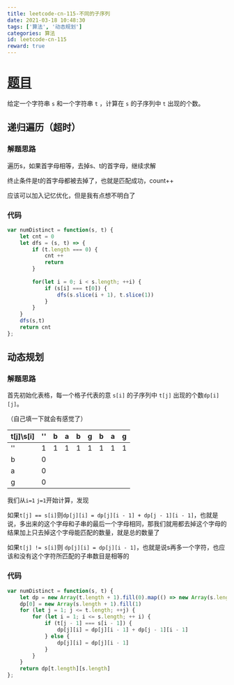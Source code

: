 ```yaml
---
title: leetcode-cn-115-不同的子序列
date: 2021-03-18 10:48:30
tags: ['算法', '动态规划']
categories: 算法
id: leetcode-cn-115
reward: true
---
```


# [题目](https://leetcode-cn.com/problems/distinct-subsequences/)

给定一个字符串 `s` 和一个字符串 `t` ，计算在 `s` 的子序列中 `t` 出现的个数。

## 递归遍历（超时）

### 解题思路

遍历s，如果首字母相等，去掉s、t的首字母，继续求解

终止条件是t的首字母都被去掉了，也就是匹配成功，count++

应该可以加入记忆优化，但是我有点想不明白了

### 代码

```javascript
var numDistinct = function(s, t) {
    let cnt = 0
    let dfs = (s, t) => {
        if (t.length === 0) {
            cnt ++
            return
        }
        
        for(let i = 0; i < s.length; ++i) {
            if (s[i] === t[0]) {
                dfs(s.slice(i + 1), t.slice(1))
            }
        }
    }
    dfs(s,t)
    return cnt
};
```



## 动态规划

### 解题思路

首先初始化表格，每一个格子代表的意 `s[i]` 的子序列中 `t[j]` 出现的个数`dp[i][j]`。

（自己填一下就会有感觉了）

| t[j]\s[i] | ''   | b    | a    | b    | g    | b    | a    | g    |
| --------- | ---- | ---- | ---- | ---- | ---- | ---- | ---- | ---- |
| ''        | 1    | 1    | 1    | 1    | 1    | 1    | 1    | 1    |
| b         | 0    |      |      |      |      |      |      |      |
| a         | 0    |      |      |      |      |      |      |      |
| g         | 0    |      |      |      |      |      |      |      |

我们从`i=1` `j=1`开始计算，发现

如果`t[j] == s[i]`则`dp[j][i] = dp[j][i - 1] + dp[j - 1][i - 1]`，也就是说，多出来的这个字母和子串的最后一个字母相同，那我们就用都去掉这个字母的结果加上只去掉这个字母能匹配的数量，就是总的数量了

如果`t[j] != s[i]`则 `dp[j][i] = dp[j][i - 1]`，也就是说s再多一个字符，也应该和没有这个字符所匹配的子串数目是相等的

### 代码

```javascript
var numDistinct = function(s, t) {
    let dp = new Array(t.length + 1).fill(0).map(() => new Array(s.length + 1).fill(0))
    dp[0] = new Array(s.length + 1).fill(1)
    for (let j = 1; j <= t.length; ++j) {
        for (let i = 1; i <= s.length; ++ i) {
            if (t[j - 1] === s[i - 1]) {
                dp[j][i] = dp[j][i - 1] + dp[j - 1][i - 1]
            } else {
                dp[j][i] = dp[j][i - 1]
            }
        }
    }
    return dp[t.length][s.length]
};
```

